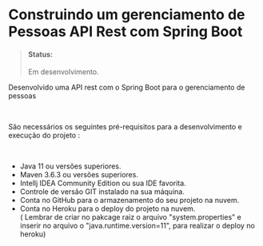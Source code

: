 # Construindo um gerenciamento de Pessoas API Rest com Spring Boot
><h4>Status:</h4> Em desenvolvimento.
<p>Desenvolvido uma API rest com o Spring Boot para o gerenciamento de pessoas</p> 

<br>
<p>São necessários os seguintes pré-requisitos para a desenvolvimento e execução do projeto :</p> <br>
<ul>
  <li>Java 11 ou versões superiores.</li>
<li>Maven 3.6.3 ou versões superiores.</li>
<li>Intellj IDEA Community Edition ou sua IDE favorita.</li>
<li>Controle de versão GIT instalado na sua máquina.</li>
<li>Conta no GitHub para o armazenamento do seu projeto na nuvem.</li>
<li>Conta no Heroku para o deploy do projeto na nuvem.<br>( Lembrar de criar no pakcage raiz o arquivo "system.properties" e inserir no arquivo o "java.runtime.version=11", para realizar o deploy no heroku)</li>
  </ul>
